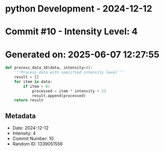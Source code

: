 ﻿# python Development - 2024-12-12
# Commit #10 - Intensity Level: 4
# Generated on: 2025-06-07 12:27:55
```python
def process_data_10(data, intensity=4):
    '''Process data with specified intensity level'''
    result = []
    for item in data:
        if item > 0:
            processed = item * intensity + 23
            result.append(processed)
    return result
```
## Metadata
- Date: 2024-12-12
- Intensity: 4
- Commit Number: 10
- Random ID: 1339051556
